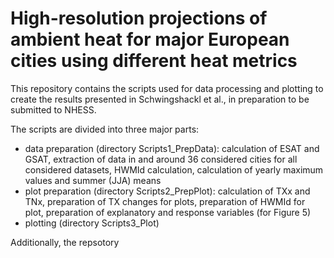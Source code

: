# High-resolution projections of ambient heat for major European cities using different heat metrics

This repository contains the scripts used for data processing and plotting to create the results presented in Schwingshackl et al., in preparation to be submitted to NHESS.

The scripts are divided into three major parts:
- data preparation (directory Scripts1_PrepData): calculation of ESAT and GSAT, extraction of data in and around 36 considered cities for all considered datasets, HWMId calculation, calculation of yearly maximum values and summer (JJA) means
- plot preparation (directory Scripts2_PrepPlot): calculation of TXx and TNx, preparation of TX changes for plots, preparation of HWMId for plot, preparation of explanatory and response variables (for Figure 5) 
- plotting (directory Scripts3_Plot)

Additionally, the repsotory
